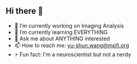 ## Hi there 👋

- 🔭 I’m currently working on Imaging Analysis
- 🌱 I’m currently learning EVERYTHING
- 💬 Ask me about ANYTHING interested
- 📫 How to reach me: yu-shun.wang@mpfi.org
- ⚡ Fun fact: I'm a neuroscientist but not a nerdy
